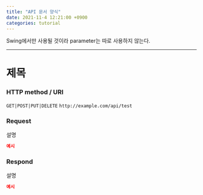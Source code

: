 ```yaml
---
title: "API 문서 양식"
date: 2021-11-4 12:21:00 +0900
categories: tutorial
---
```

Swing에서만 사용될 것이라 parameter는 따로 사용하지 않는다.
___
# 제목

### HTTP method / URI
`GET|POST|PUT|DELETE` `http://example.com/api/test`

### Request
설명
```json
예시
```

### Respond
설명
```json
예시
```
